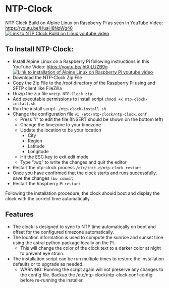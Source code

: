 # NTP-Clock
NTP Clock Build on Alpine Linux on Raspberry Pi as seen in YouTube Video: https://youtu.be/HuaH8NzWg48
[![Link to NTP Clock Build on Linux youtube video](https://img.youtube.com/vi/HuaH8NzWg48/0.jpg)](https://youtu.be/HuaH8NzWg48)

## To Install NTP-Clock:
- Install Alpine Linux on a Raspberry Pi following instructions in this YouTube Video: https://youtu.be/jhtXjLUZB9g
  [![Link to installation of Alpine Linux on Raspberry Pi youtube video](https://img.youtube.com/vi/jhtXjLUZB9g/0.jpg)](https://youtu.be/jhtXjLUZB9g)
- Download the NTP-Clock Zip File
- Copy the Zip File to the /root directory of the Raspberry Pi using and SFTP client like FileZilla
- Unzip the zip file ```unzip NTP-Clock.zip```
- Add executable permissions to install script ```chmod +x ntp-clock-install.sh```
- Run the install script ```./ntp-clock-install.sh```
- Change the configuration file ```vi /etc/ntp-clock/ntp-clock.conf```
  - Press "i" to edit the file (INSERT should be shown on the bottom left)
  - Change the timezone to your timezone
  - Update the location to be your location
    - City
    - Region
    - Latitude
    - Longitude
  - Hit the ESC key to exit edit mode
  - Type ":wq" to write the changes and quit the editor
- Restart the ntp-clock process ```/etc/init.d/ntp-clock restart```
- Once you have confirmed that the clock starts and runs successfully, save the changes ```lbu commit```
- Restart the Raspberry Pi ```restart```

Following the installation procedure, the clock should boot and display the clock with the correct time automatically.

## Features
- The clock is designed to sync to NTP time automatically on boot and offset for the configured timezone automatically.
- The location information is used to compute the sunrise and sunset time using the astral python package locally on the Pi.
  - This will change the color of the clock text to a darker color at night to prevent eye strain.
- The installation script can be run multiple times to restore the installation defaults or to upgrade as needed.
  - WARNING: Running the script again will not preserve any changes to the config file.  Backup the /etc/ntp-clock/ntp-clock.conf config before re-running the installer.
